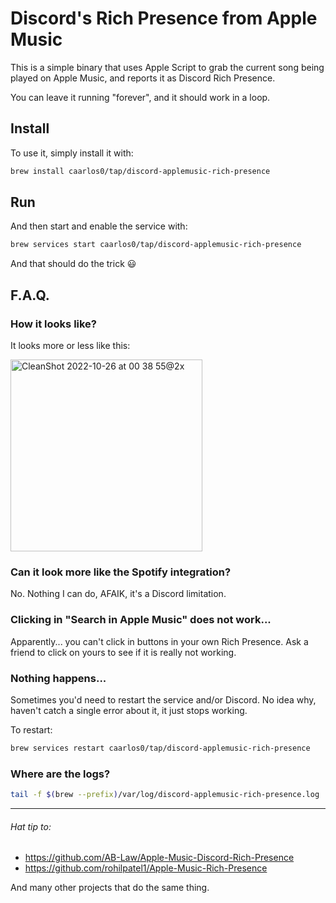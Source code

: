 # Discord's Rich Presence from Apple Music

This is a simple binary that uses Apple Script to grab the current song being
played on Apple Music, and reports it as Discord Rich Presence.

You can leave it running "forever", and it should work in a loop.

## Install

To use it, simply install it with:

```sh
brew install caarlos0/tap/discord-applemusic-rich-presence
```

## Run

And then start and enable the service with:

```sh
brew services start caarlos0/tap/discord-applemusic-rich-presence
```

And that should do the trick 😃

## F.A.Q.

### How it looks like?

It looks more or less like this:

<img width="307" alt="CleanShot 2022-10-26 at 00 38 55@2x" src="https://user-images.githubusercontent.com/245435/197929144-48b4015b-ff03-4713-8baa-659189a07f66.png">


### Can it look more like the Spotify integration?

No. Nothing I can do, AFAIK, it's a Discord limitation.

### Clicking in "Search in Apple Music" does not work...

Apparently... you can't click in buttons in your own Rich Presence.
Ask a friend to click on yours to see if it is really not working.

### Nothing happens...

Sometimes you'd need to restart the service and/or Discord.
No idea why, haven't catch a single error about it, it just stops working.

To restart:

```sh
brew services restart caarlos0/tap/discord-applemusic-rich-presence
```

### Where are the logs?

```sh
tail -f $(brew --prefix)/var/log/discord-applemusic-rich-presence.log
```

---

###### Hat tip to:

- https://github.com/AB-Law/Apple-Music-Discord-Rich-Presence
- https://github.com/rohilpatel1/Apple-Music-Rich-Presence

And many other projects that do the same thing.

